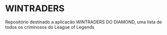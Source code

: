 # WINTRADERS
 Repositório destinado a aplicacão WINTRADERS DO DIAMOND, uma lista de todos os criminosos do League of Legends
